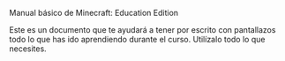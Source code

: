 

Manual básico de Minecraft: Education Edition

Este es un documento que te ayudará a tener por escrito con pantallazos todo lo que has ido aprendiendo durante el curso. Utilízalo todo lo que necesites.